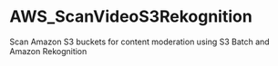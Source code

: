 # AWS_ScanVideoS3Rekognition
Scan Amazon S3 buckets for content moderation using S3 Batch and Amazon Rekognition
